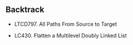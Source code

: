 

## Backtrack
- LTCD797. All Paths From Source to Target


- LC430. Flatten a Multilevel Doubly Linked List
